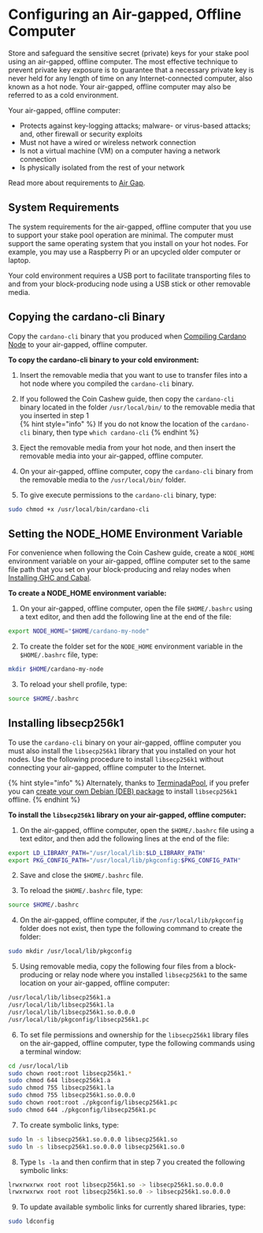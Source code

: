 # Configuring an Air-gapped, Offline Computer

Store and safeguard the sensitive secret (private) keys for your stake pool using an air-gapped, offline computer. The most effective technique to prevent private key exposure is to guarantee that a necessary private key is never held for any length of time on any Internet-connected computer, also known as a hot node. Your air-gapped, offline computer may also be referred to as a cold environment.

Your air-gapped, offline computer:

- Protects against key-logging attacks; malware- or virus-based attacks; and, other firewall or security exploits
- Must not have a wired or wireless network connection
- Is not a virtual machine (VM) on a computer having a network connection
- Is physically isolated from the rest of your network

Read more about requirements to [Air Gap](https://en.wikipedia.org/wiki/Air_gap_(networking)).

## System Requirements

The system requirements for the air-gapped, offline computer that you use to support your stake pool operation are minimal. The computer must support the same operating system that you install on your hot nodes. For example, you may use a Raspberry Pi or an upcycled older computer or laptop.

Your cold environment requires a USB port to facilitate transporting files to and from your block-producing node using a USB stick or other removable media.

## Copying the cardano-cli Binary

Copy the `cardano-cli` binary that you produced when [Compiling Cardano Node](../part-i-installation/compiling-cardano-node.md) to your air-gapped, offline computer.

**To copy the cardano-cli binary to your cold environment:**

1. Insert the removable media that you want to use to transfer files into a hot node where you compiled the `cardano-cli` binary.

2. If you followed the Coin Cashew guide, then copy the `cardano-cli` binary located in the folder `/usr/local/bin/` to the removable media that you inserted in step 1  
{% hint style="info" %}
If you do not know the location of the `cardano-cli` binary, then type `which cardano-cli`
{% endhint %}

3. Eject the removable media from your hot node, and then insert the removable media into your air-gapped, offline computer.

4. On your air-gapped, offline computer, copy the `cardano-cli` binary from the removable media to the `/usr/local/bin/` folder.

5. To give execute permissions to the `cardano-cli` binary, type:
```bash
sudo chmod +x /usr/local/bin/cardano-cli
```

## Setting the NODE_HOME Environment Variable

For convenience when following the Coin Cashew guide, create a `NODE_HOME` environment variable on your air-gapped, offline computer set to the same file path that you set on your block-producing and relay nodes when [Installing GHC and Cabal](../part-i-installation/installing-ghc-and-cabal.md).

**To create a NODE_HOME environment variable:**

1. On your air-gapped, offline computer, open the file `$HOME/.bashrc` using a text editor, and then add the following line at the end of the file:
```bash
export NODE_HOME="$HOME/cardano-my-node"
```

2. To create the folder set for the `NODE_HOME` environment variable in the `$HOME/.bashrc` file, type:
```bash
mkdir $HOME/cardano-my-node
```

3. To reload your shell profile, type:
```bash
source $HOME/.bashrc
```

## <a name="libsecp"></a>Installing libsecp256k1

To use the `cardano-cli` binary on your air-gapped, offline computer you must also install the `libsecp256k1` library that you installed on your hot nodes. Use the following procedure to install `libsecp256k1` without connecting your air-gapped, offline computer to the Internet.

{% hint style="info" %}
Alternately, thanks to [TerminadaPool](https://terminada.io/), if you prefer you can [create your own Debian (DEB) package](https://github.com/TerminadaPool/libsecp256k1-iog-debian) to install `libsecp256k1` offline.
{% endhint %}

**To install the `libsecp256k1` library on your air-gapped, offline computer:**

1. On the air-gapped, offline computer, open the `$HOME/.bashrc` file using a text editor, and then add the following lines at the end of the file:
```bash
export LD_LIBRARY_PATH="/usr/local/lib:$LD_LIBRARY_PATH"
export PKG_CONFIG_PATH="/usr/local/lib/pkgconfig:$PKG_CONFIG_PATH"
```

2. Save and close the `$HOME/.bashrc` file.

3. To reload the `$HOME/.bashrc` file, type:
```bash
source $HOME/.bashrc
```

4. On the air-gapped, offline computer, if the `/usr/local/lib/pkgconfig` folder does not exist, then type the following command to create the folder:
```bash
sudo mkdir /usr/local/lib/pkgconfig
```

5. Using removable media, copy the following four files from a block-producing or relay node where you installed `libsecp256k1` to the same location on your air-gapped, offline computer:
```bash
/usr/local/lib/libsecp256k1.a
/usr/local/lib/libsecp256k1.la
/usr/local/lib/libsecp256k1.so.0.0.0
/usr/local/lib/pkgconfig/libsecp256k1.pc
```

6. To set file permissions and ownership for the `libsecp256k1` library files on the air-gapped, offline computer, type the following commands using a terminal window:
```bash
cd /usr/local/lib
sudo chown root:root libsecp256k1.*
sudo chmod 644 libsecp256k1.a
sudo chmod 755 libsecp256k1.la
sudo chmod 755 libsecp256k1.so.0.0.0
sudo chown root:root ./pkgconfig/libsecp256k1.pc
sudo chmod 644 ./pkgconfig/libsecp256k1.pc
```

7. To create symbolic links, type:
```bash
sudo ln -s libsecp256k1.so.0.0.0 libsecp256k1.so
sudo ln -s libsecp256k1.so.0.0.0 libsecp256k1.so.0
```

8. Type `ls -la` and then confirm that in step 7 you created the following symbolic links:
```bash
lrwxrwxrwx root root libsecp256k1.so -> libsecp256k1.so.0.0.0
lrwxrwxrwx root root libsecp256k1.so.0 -> libsecp256k1.so.0.0.0
```

9. To update available symbolic links for currently shared libraries, type:
```bash
sudo ldconfig
```